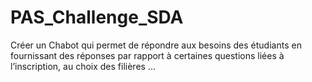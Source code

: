 # PAS_Challenge_SDA

Créer un Chabot qui permet de répondre aux besoins des étudiants en fournissant des réponses par rapport à certaines questions liées à l’inscription, au choix des filières ...
